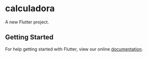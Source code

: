 # calculadora

A new Flutter project.

## Getting Started

For help getting started with Flutter, view our online
[documentation](https://flutter.io/).

